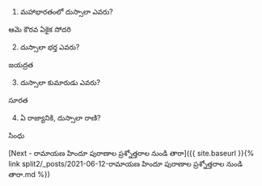1) మహాభారతంలో దుస్సాలా ఎవరు?

ఆమె కౌరవ ఏకైక సోదరి

2) దుస్సాలా భర్త ఎవరు?

జయద్రత

3) దుస్సాలా కుమారుడు ఎవరు?

సూరత

4) ఏ రాజ్యానికి, దుస్సాలా రాణి?

సింధు

[Next - రామాయణ హిందూ పురాణాల ప్రశ్నోత్తరాల నుండి తారా]({{ site.baseurl }}{% link  split2/_posts/2021-06-12-రామాయణ హిందూ పురాణాల ప్రశ్నోత్తరాల నుండి తారా.md %})
